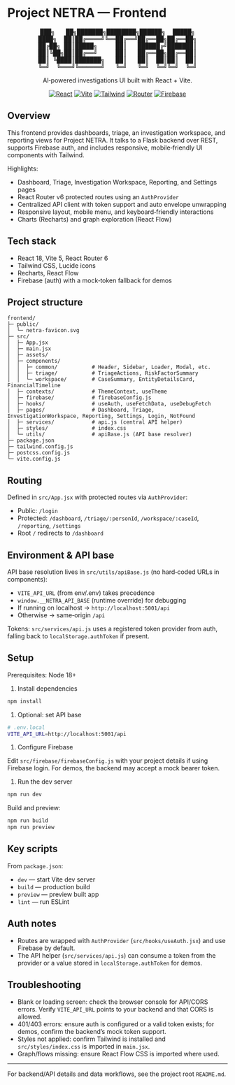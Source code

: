 # Project NETRA — Frontend

<div align="center">

<pre>
███╗   ██╗███████╗████████╗██████╗  █████╗
████╗  ██║██╔════╝╚══██╔══╝██╔══██╗██╔══██╗
██╔██╗ ██║█████╗     ██║   ██████╔╝███████║
██║╚██╗██║██╔══╝     ██║   ██╔══██╗██╔══██║
██║ ╚████║███████╗   ██║   ██║  ██║██║  ██║
╚═╝  ╚═══╝╚══════╝   ╚═╝   ╚═╝  ╚═╝╚═╝  ╚═╝
</pre>

AI‑powered investigations UI built with React + Vite.

[![React](https://img.shields.io/badge/React-18.2+-61dafb.svg)](https://reactjs.org)
[![Vite](https://img.shields.io/badge/Vite-5.1+-646cff.svg)](https://vitejs.dev)
[![Tailwind](https://img.shields.io/badge/Tailwind-3.4+-38bdf8.svg)](https://tailwindcss.com)
[![Router](https://img.shields.io/badge/React%20Router-6.22+-ca4245.svg)](https://reactrouter.com)
[![Firebase](https://img.shields.io/badge/Firebase-10.8+-ffca28.svg)](https://firebase.google.com)

</div>

## Overview

This frontend provides dashboards, triage, an investigation workspace, and reporting views for Project NETRA. It talks to a Flask backend over REST, supports Firebase auth, and includes responsive, mobile‑friendly UI components with Tailwind.

Highlights:

- Dashboard, Triage, Investigation Workspace, Reporting, and Settings pages
- React Router v6 protected routes using an `AuthProvider`
- Centralized API client with token support and auto envelope unwrapping
- Responsive layout, mobile menu, and keyboard‑friendly interactions
- Charts (Recharts) and graph exploration (React Flow)

## Tech stack

- React 18, Vite 5, React Router 6
- Tailwind CSS, Lucide icons
- Recharts, React Flow
- Firebase (auth) with a mock‑token fallback for demos

## Project structure

```text
frontend/
├─ public/
│  └─ netra-favicon.svg
├─ src/
│  ├─ App.jsx
│  ├─ main.jsx
│  ├─ assets/
│  ├─ components/
│  │  ├─ common/           # Header, Sidebar, Loader, Modal, etc.
│  │  ├─ triage/           # TriageActions, RiskFactorSummary
│  │  └─ workspace/        # CaseSummary, EntityDetailsCard, FinancialTimeline
│  ├─ contexts/            # ThemeContext, useTheme
│  ├─ firebase/            # firebaseConfig.js
│  ├─ hooks/               # useAuth, useFetchData, useDebugFetch
│  ├─ pages/               # Dashboard, Triage, InvestigationWorkspace, Reporting, Settings, Login, NotFound
│  ├─ services/            # api.js (central API helper)
│  ├─ styles/              # index.css
│  └─ utils/               # apiBase.js (API base resolver)
├─ package.json
├─ tailwind.config.js
├─ postcss.config.js
└─ vite.config.js
```

## Routing

Defined in `src/App.jsx` with protected routes via `AuthProvider`:

- Public: `/login`
- Protected: `/dashboard`, `/triage/:personId`, `/workspace/:caseId`, `/reporting`, `/settings`
- Root `/` redirects to `/dashboard`

## Environment & API base

API base resolution lives in `src/utils/apiBase.js` (no hard‑coded URLs in components):

- `VITE_API_URL` (from env/.env) takes precedence
- `window.__NETRA_API_BASE` (runtime override) for debugging
- If running on localhost → `http://localhost:5001/api`
- Otherwise → same‑origin `/api`

Tokens: `src/services/api.js` uses a registered token provider from auth, falling back to `localStorage.authToken` if present.

## Setup

Prerequisites: Node 18+

1. Install dependencies

```bash
npm install
```

1. Optional: set API base

```bash
# .env.local
VITE_API_URL=http://localhost:5001/api
```

1. Configure Firebase

Edit `src/firebase/firebaseConfig.js` with your project details if using Firebase login. For demos, the backend may accept a mock bearer token.

1. Run the dev server

```bash
npm run dev
```

Build and preview:

```bash
npm run build
npm run preview
```

## Key scripts

From `package.json`:

- `dev` — start Vite dev server
- `build` — production build
- `preview` — preview built app
- `lint` — run ESLint

## Auth notes

- Routes are wrapped with `AuthProvider` (`src/hooks/useAuth.jsx`) and use Firebase by default.
- The API helper (`src/services/api.js`) can consume a token from the provider or a value stored in `localStorage.authToken` for demos.

## Troubleshooting

- Blank or loading screen: check the browser console for API/CORS errors. Verify `VITE_API_URL` points to your backend and that CORS is allowed.
- 401/403 errors: ensure auth is configured or a valid token exists; for demos, confirm the backend’s mock token support.
- Styles not applied: confirm Tailwind is installed and `src/styles/index.css` is imported in `main.jsx`.
- Graph/flows missing: ensure React Flow CSS is imported where used.

---

For backend/API details and data workflows, see the project root `README.md`.
